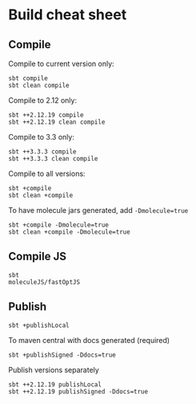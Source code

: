 # Build cheat sheet


## Compile

Compile to current version only:

    sbt compile
    sbt clean compile

Compile to 2.12 only:

    sbt ++2.12.19 compile
    sbt ++2.12.19 clean compile

Compile to 3.3 only:

    sbt ++3.3.3 compile
    sbt ++3.3.3 clean compile

Compile to all versions:

    sbt +compile
    sbt clean +compile

To have molecule jars generated, add `-Dmolecule=true`

    sbt +compile -Dmolecule=true
    sbt clean +compile -Dmolecule=true
      

## Compile JS

    sbt
    moleculeJS/fastOptJS


## Publish

    sbt +publishLocal

To maven central with docs generated (required)
    
    sbt +publishSigned -Ddocs=true

Publish versions separately

    sbt ++2.12.19 publishLocal
    sbt ++2.12.19 publishSigned -Ddocs=true

